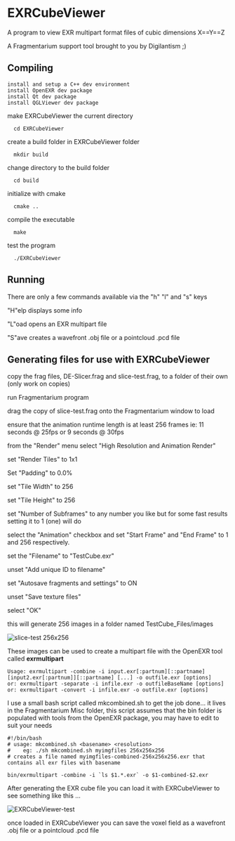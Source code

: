 # EXRCubeViewer
A program to view EXR multipart format files of cubic dimensions X==Y==Z

A Fragmentarium support tool brought to you by Digilantism ;)

## Compiling

    install and setup a C++ dev environment
    install OpenEXR dev package
    install Qt dev package
    install QGLViewer dev package

make EXRCubeViewer the current directory

`  cd EXRCubeViewer`

create a build folder in EXRCubeViewer folder

`  mkdir build`

change directory to the build folder

`  cd build`

initialize with cmake

`  cmake ..`

compile the executable

`  make`

test the program

`  ./EXRCubeViewer`

## Running
There are only a few commands available via the "h" "l" and "s" keys

 "H"elp displays some info
 
 "L"oad opens an EXR multipart file
 
 "S"ave creates a wavefront .obj file or a pointcloud .pcd file
 

## Generating files for use with EXRCubeViewer

copy the frag files, DE-Slicer.frag and slice-test.frag, to a folder of their own (only work on copies)

run Fragmentarium program

drag the copy of slice-test.frag onto the Fragmentarium window to load

ensure that the animation runtime length is at least 256 frames ie: 11 seconds @ 25fps or 9 seconds @ 30fps

from the "Render" menu select "High Resolution and Animation Render"

set "Render Tiles" to 1x1

Set "Padding" to 0.0%

set "Tile Width" to 256

set "Tile Height" to 256

set "Number of Subframes" to any number you like but for some fast results setting it to 1 (one) will do

select the "Animation" checkbox and set "Start Frame" and "End Frame" to 1 and 256 respectively.

set the "Filename" to "TestCube.exr"

unset "Add unique ID to filename"

set "Autosave fragments and settings" to ON

unset "Save texture files"

select "OK"


this will generate 256 images in a folder named TestCube_Files/images

![slice-test 256x256](https://user-images.githubusercontent.com/4978723/123578379-8e6e8b00-d78a-11eb-9e47-a75b8a94b0cf.gif)

These images can be used to create a multipart file with the OpenEXR tool called **exrmultipart**
    
    Usage: exrmultipart -combine -i input.exr[:partnum][::partname] [input2.exr[:partnum]][::partname] [...] -o outfile.exr [options]
    or: exrmultipart -separate -i infile.exr -o outfileBaseName [options]
    or: exrmultipart -convert -i infile.exr -o outfile.exr [options]
    
I use a small bash script called mkcombined.sh to get the job done... it lives in the Fragmentarium Misc folder, this script assumes that the bin folder is populated with tools from the OpenEXR package, you may have to edit to suit your needs

    
    #!/bin/bash
    # usage: mkcombined.sh <basename> <resolution>
    #    eg: ./sh mkcombined.sh myimgfiles 256x256x256
    # creates a file named myimgfiles-combined-256x256x256.exr that contains all exr files with basename
   
    bin/exrmultipart -combine -i `ls $1.*.exr` -o $1-combined-$2.exr
    

After generating the EXR cube file you can load it with EXRCubeViewer to see something like this ...

![EXRCubeViewer-test](https://user-images.githubusercontent.com/4978723/123578172-199b5100-d78a-11eb-9b3d-d1e8046b93a3.gif)

once loaded in EXRCubeViewer you can save the voxel field as a wavefront .obj file or a pointcloud .pcd file
